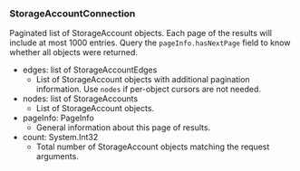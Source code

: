 ### StorageAccountConnection
Paginated list of StorageAccount objects. Each page of the results will include at most 1000 entries. Query the `pageInfo.hasNextPage` field to know whether all objects were returned.

- edges: list of StorageAccountEdges
  - List of StorageAccount objects with additional pagination information. Use `nodes` if per-object cursors are not needed.
- nodes: list of StorageAccounts
  - List of StorageAccount objects.
- pageInfo: PageInfo
  - General information about this page of results.
- count: System.Int32
  - Total number of StorageAccount objects matching the request arguments.
